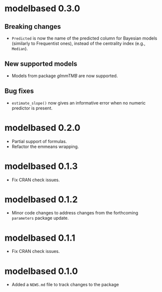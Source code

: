 # modelbased 0.3.0

## Breaking changes

- `Predicted` is now the name of the predicted column for Bayesian models (similarly to Frequentist ones), instead of the centrality index (e.g., `Median`).

## New supported models

- Models from package *glmmTMB* are now supported.

## Bug fixes

- `estimate_slope()` now gives an informative error when no numeric predictor is present.

# modelbased 0.2.0

- Partial support of formulas.
- Refactor the emmeans wrapping.

# modelbased 0.1.3

- Fix CRAN check issues.

# modelbased 0.1.2

- Minor code changes to address changes from the forthcoming `parameters` package update.

# modelbased 0.1.1

- Fix CRAN check issues.

# modelbased 0.1.0

- Added a `NEWS.md` file to track changes to the package
